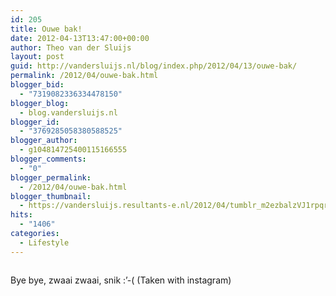 ```yaml
---
id: 205
title: Ouwe bak!
date: 2012-04-13T13:47:00+00:00
author: Theo van der Sluijs
layout: post
guid: http://vandersluijs.nl/blog/index.php/2012/04/13/ouwe-bak/
permalink: /2012/04/ouwe-bak.html
blogger_bid:
  - "7319082336334478150"
blogger_blog:
  - blog.vandersluijs.nl
blogger_id:
  - "3769285058380588525"
blogger_author:
  - g104814725400115166555
blogger_comments:
  - "0"
blogger_permalink:
  - /2012/04/ouwe-bak.html
blogger_thumbnail:
  - https://vandersluijs.resultants-e.nl/2012/04/tumblr_m2ezbalzVJ1rpqrb1o1_1280-300x300.jpg
hits:
  - "1406"
categories:
  - Lifestyle
---
```

<div>
  <img alt="" src="https://vandersluijs.resultants-e.nl/2012/04/tumblr_m2ezbalzVJ1rpqrb1o1_1280-300x300.jpg" />
</div>

Bye bye, zwaai zwaai, snik :’-( (Taken with instagram)